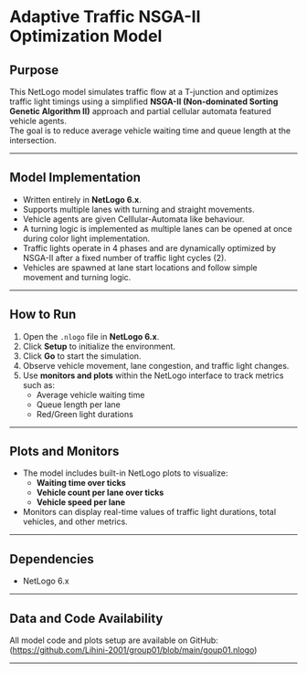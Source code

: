 # Adaptive Traffic NSGA-II Optimization Model

## Purpose
This NetLogo model simulates traffic flow at a T-junction and optimizes traffic light timings using a simplified **NSGA-II (Non-dominated Sorting Genetic Algorithm II)** approach and partial cellular automata featured vehicle agents.  
The goal is to reduce average vehicle waiting time and queue length at the intersection.  

---

## Model Implementation
- Written entirely in **NetLogo 6.x**.  
- Supports multiple lanes with turning and straight movements.
- Vehicle agents are given Celllular-Automata like behaviour.
- A turning logic is implemented as multiple lanes can be opened at once during color light implementation.
- Traffic lights operate in 4 phases and are dynamically optimized by NSGA-II after a fixed number of traffic light cycles (2).  
- Vehicles are spawned at lane start locations and follow simple movement and turning logic.  

---

## How to Run
1. Open the `.nlogo` file in **NetLogo 6.x**.  
2. Click **Setup** to initialize the environment.  
3. Click **Go** to start the simulation.  
4. Observe vehicle movement, lane congestion, and traffic light changes.  
5. Use **monitors and plots** within the NetLogo interface to track metrics such as:  
   - Average vehicle waiting time  
   - Queue length per lane  
   - Red/Green light durations  

---

## Plots and Monitors
- The model includes built-in NetLogo plots to visualize:  
  - **Waiting time over ticks**  
  - **Vehicle count per lane over ticks**
  - **Vehicle speed per lane**
- Monitors can display real-time values of traffic light durations, total vehicles, and other metrics.  

---

## Dependencies
- NetLogo 6.x  

---

## Data and Code Availability
All model code and plots setup are available on GitHub:  
(https://github.com/Lihini-2001/group01/blob/main/goup01.nlogo)

---

